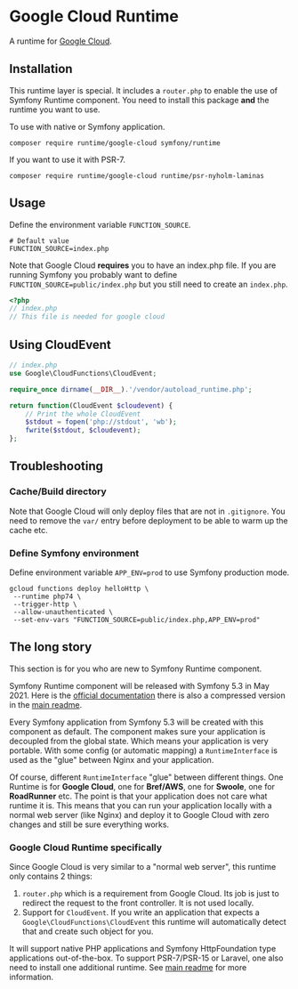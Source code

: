 # Google Cloud Runtime

A runtime for [Google Cloud](https://cloud.google.com/).

## Installation

This runtime layer is special. It includes a `router.php` to enable the use of
Symfony Runtime component. You need to install this package **and** the runtime you
want to use.

To use with native or Symfony application.

```
composer require runtime/google-cloud symfony/runtime
```

If you want to use it with PSR-7.
```
composer require runtime/google-cloud runtime/psr-nyholm-laminas
```

## Usage

Define the environment variable `FUNCTION_SOURCE`.

```
# Default value
FUNCTION_SOURCE=index.php
```

Note that Google Cloud **requires** you to have an index.php file. If you are running
Symfony you probably want to define `FUNCTION_SOURCE=public/index.php` but you
still need to create an `index.php`.

```php
<?php
// index.php
// This file is needed for google cloud
```

## Using CloudEvent

```php
// index.php
use Google\CloudFunctions\CloudEvent;

require_once dirname(__DIR__).'/vendor/autoload_runtime.php';

return function(CloudEvent $cloudevent) {
    // Print the whole CloudEvent
    $stdout = fopen('php://stdout', 'wb');
    fwrite($stdout, $cloudevent);
};
```

## Troubleshooting

### Cache/Build directory

Note that Google Cloud will only deploy files that are not in `.gitignore`. You
need to remove the `var/` entry before deployment to be able to warm up the cache etc.

### Define Symfony environment

Define environment variable `APP_ENV=prod` to use Symfony production mode.

```
gcloud functions deploy helloHttp \
 --runtime php74 \
 --trigger-http \
 --allow-unauthenticated \
 --set-env-vars "FUNCTION_SOURCE=public/index.php,APP_ENV=prod"
```

## The long story

This section is for you who are new to Symfony Runtime component.

Symfony Runtime component will be released with Symfony 5.3 in May 2021. Here is
the [official documentation](https://symfony.com/doc/5.3/components/runtime.html)
there is also a compressed version in the [main readme](https://github.com/php-runtime/runtime).

Every Symfony application from Symfony 5.3 will be created with this component as
default. The component makes sure your application is decoupled from the global state.
Which means your application is very portable. With some config (or automatic mapping)
a `RuntimeInterface` is used as the "glue" between Nginx and your application.

Of course, different `RuntimeInterface` "glue" between different things. One Runtime
is for **Google Cloud**, one for **Bref/AWS**, one for **Swoole**, one for **RoadRunner**
etc. The point is that your application does not care what runtime it is. This means
that you can run your application locally with a normal web server (like Nginx) and
deploy it to Google Cloud with zero changes and still be sure everything works.

### Google Cloud Runtime specifically

Since Google Cloud is very similar to a "normal web server", this runtime only
contains 2 things:
1. `router.php` which is a requirement from Google Cloud. Its job is just to redirect
the request to the front controller. It is not used locally.
2. Support for `CloudEvent`. If you write an application that expects a `Google\CloudFunctions\CloudEvent`
this runtime will automatically detect that and create such object for you.

It will support native PHP applications and Symfony HttpFoundation type applications
out-of-the-box. To support PSR-7/PSR-15 or Laravel, one also need to install one additional
runtime. See [main readme](https://github.com/php-runtime/runtime) for more information.
